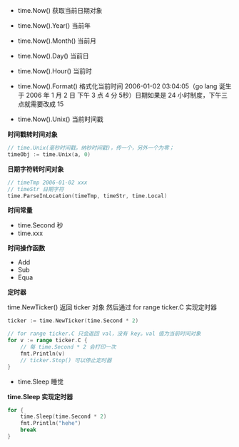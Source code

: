 <!--
 * @Author: xinghe 2650710561@qq.com
 * @Date: 2024-08-03 16:20:44
 * @LastEditors: xinghe 2650710561@qq.com
 * @LastEditTime: 2024-08-04 14:51:55
 * @FilePath: /go-study/summary/13.time包.md
 * @Description: 这是默认设置,请设置`customMade`, 打开koroFileHeader查看配置 进行设置: https://github.com/OBKoro1/koro1FileHeader/wiki/%E9%85%8D%E7%BD%AE
-->
- time.Now() 获取当前日期对象
- time.Now().Year() 当前年
- time.Now().Month() 当前月
- time.Now().Day() 当前日
- time.Now().Hour() 当前时
- time.Now().Format() 格式化当前时间 2006-01-02 03:04:05（go lang 诞生于 2006 年 1 月 2 日 下午 3 点 4 分 5秒）日期如果是 24 小时制度，下午三点就需要改成 15

- time.Now().Unix() 当前时间戳

**时间戳转时间对象**
```go
// time.Unix(毫秒时间戳，纳秒时间戳)，传一个，另外一个为零；
timeObj := time.Unix(a, 0)
```

**日期字符转时间对象**
```go
// timeTmp 2006-01-02 xxx
// timeStr 日期字符
time.ParseInLocation(timeTmp, timeStr, time.Local)
```

**时间常量**
- time.Second 秒
- time.xxx

**时间操作函数**

- Add
- Sub
- Equa

**定时器**

time.NewTicker() 返回 ticker 对象
然后通过 for range ticker.C 实现定时器

```go
ticker := time.NewTicker(time.Second * 2)

// for range ticker.C 只会返回 val，没有 key。val 值为当前时间对象
for v := range ticker.C {
    // 每 time.Second * 2 会打印一次
    fmt.Println(v)
    // ticker.Stop() 可以停止定时器
}
```

- time.Sleep 睡觉

**time.Sleep 实现定时器**
```go
for {
    time.Sleep(time.Second * 2)
    fmt.Println("hehe")
    break
}
```